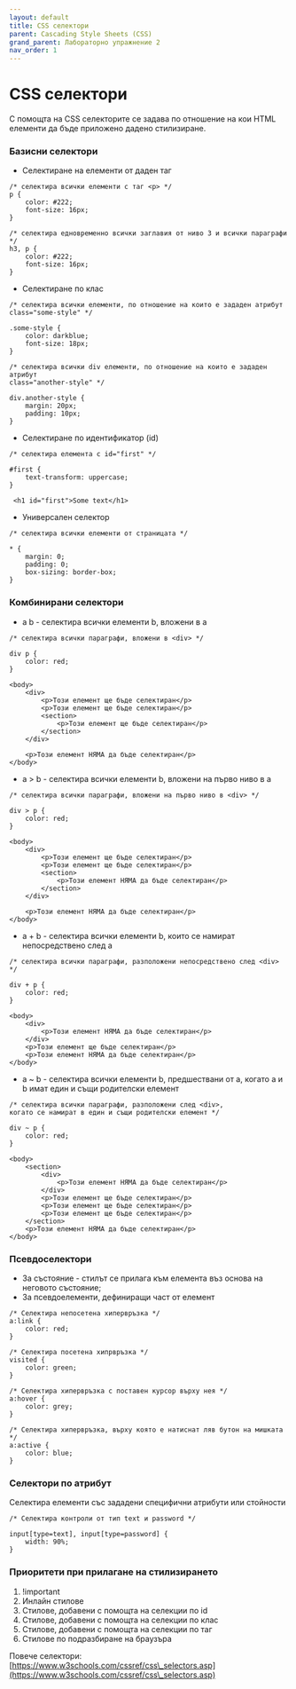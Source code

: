 ```yaml
---
layout: default
title: CSS селектори
parent: Cascading Style Sheets (CSS)
grand_parent: Лабораторно упражнение 2
nav_order: 1
---
```


# CSS селектори

С помощта на CSS селекторите се задава по отношение на кои HTML елементи да бъде приложено дадено стилизиране.

### Базисни селектори

* Селектиране на елементи от даден таг

```
/* сeлектира всички елементи с таг <p> */
p { 
    color: #222;
    font-size: 16px;
}

/* селектира едновременно всички заглавия от ниво 3 и всички параграфи */
h3, p { 
    color: #222;
    font-size: 16px;
}
```

* Селектиране по клас

```
/* сeлектира всички елементи, по отношение на които е зададен атрибут 
class="some-style" */

.some-style {
    color: darkblue;
    font-size: 18px;
}

/* сeлектира всички div елементи, по отношение на които е зададен атрибут 
class="another-style" */

div.another-style {
    margin: 20px;
    padding: 10px;
}
```

* Селектиране по идентификатор (id)

```
/* сeлектира елемента с id="first" */

#first {
    text-transform: uppercase;
}
 
 <h1 id="first">Some text</h1> 
```

* Универсален селектор

```
/* селектира всички елементи от страницата */

* {
    margin: 0;
    padding: 0;
    box-sizing: border-box;
}

```

### Комбинирани селектори

* a b - селектира всички елементи b, вложени в a

```
/* селектира всички параграфи, вложени в <div> */

div p {
    color: red;
}

<body>
    <div>
        <p>Този елемент ще бъде селектиран</p>
        <p>Този елемент ще бъде селектиран</p>
        <section>
            <p>Този елемент ще бъде селектиран</p>
        </section>
    </div>

    <p>Този елемент НЯМА да бъде селектиран</p>
</body>
```

* a > b - селектира всички елементи b, вложени на първо ниво в a

```
/* селектира всички параграфи, вложени на първо ниво в <div> */

div > p {
    color: red;
}

<body>
    <div>
        <p>Този елемент ще бъде селектиран</p>
        <p>Този елемент ще бъде селектиран</p>
        <section>
            <p>Този елемент НЯМА да бъде селектиран</p>
        </section>
    </div>

    <p>Този елемент НЯМА да бъде селектиран</p>
</body>
```

* a + b - селектира всички елементи b, които се намират непосредствено след a

```
/* селектира всички параграфи, разположени непосредствено след <div> */

div + p {
    color: red;
}

<body>
    <div>
        <p>Този елемент НЯМА да бъде селектиран</p>
    </div>
    <p>Този елемент ще бъде селектиран</p>
    <p>Този елемент НЯМА да бъде селектиран</p>
</body>
```

* a \~ b - селектира всички елементи b, предшествани от a, когато a и b имат един и същи родителски елемент

```
/* селектира всички параграфи, разположени след <div>, 
когато се намират в един и същи родителски елемент */

div ~ p {
    color: red;
}

<body>
    <section>
        <div>
            <p>Този елемент НЯМА да бъде селектиран</p>
        </div>
        <p>Този елемент ще бъде селектиран</p>
        <p>Този елемент ще бъде селектиран</p>
        <p>Този елемент ще бъде селектиран</p>
    </section>
    <p>Този елемент НЯМА да бъде селектиран</p>
</body>
```

### Псевдоселектори

* За състояние - стилът се прилага към елемента въз основа на неговото състояние;
* За псевдоелементи, дефиниращи част от елемент

```
/* Селектира непосетена хипервръзка */
a:link {
    color: red;
}

/* Селектира посетена хипрвръзка */
visited {
    color: green;
}

/* Селектира хипервръзка с поставен курсор върху нея */
a:hover {
    color: grey;
}

/* Селектира хипервръзка, върху която е натиснат ляв бутон на мишката */
a:active {
    color: blue;
}
```

### Селектори по атрибут

Селектира елементи със зададени специфични атрибути или стойности

```
/* Селектира контроли от тип text и password */

input[type=text], input[type=password] {
    width: 90%;
}
```

### Приоритети при прилагане на стилизирането

1. !important
2. Инлайн стилове
3. Стилове, добавени с помощта на селекции по id
4. Стилове, добавени с помощта на селекции по клас
5. Стилове, добавени с помощта на селекции по таг
6. Стилове по подразбиране на браузъра

Повече селектори: [https://www.w3schools.com/cssref/css\_selectors.asp](https://www.w3schools.com/cssref/css\_selectors.asp)
